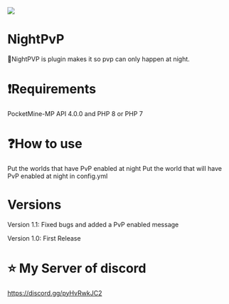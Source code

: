 [![](https://poggit.pmmp.io/shield.state/NightPVP)](https://poggit.pmmp.io/p/NightPVP)
# NightPvP

🌌NightPVP is plugin makes it so pvp can only happen at night.

# ❗Requirements

PocketMine-MP API 4.0.0 and PHP 8 or PHP 7

# ❓How to use

Put the worlds that have PvP enabled at night
Put the world that will have PvP enabled at night in config.yml

# Versions

Version 1.1: Fixed bugs and added a PvP enabled message 

Version 1.0: First Release

# ⭐ My Server of discord

https://discord.gg/pyHvRwkJC2
